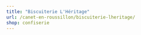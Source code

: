 ```yaml
---
title: "Biscuiterie L'Héritage"
url: /canet-en-roussillon/biscuiterie-lheritage/
shop: confiserie
---
```

